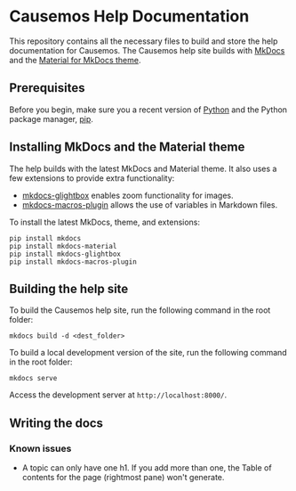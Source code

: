 # Causemos Help Documentation #

This repository contains all the necessary files to build and store the help documentation for Causemos. The Causemos help site builds with [MkDocs](https://www.mkdocs.org/) and the [Material for MkDocs theme](https://squidfunk.github.io/mkdocs-material/getting-started/). 

## Prerequisites ##

Before you begin, make sure you a recent version of [Python](https://www.python.org/) and the Python package manager, [pip](https://pip.readthedocs.io/en/stable/installing/).

## Installing MkDocs and the Material theme ##

The help builds with the latest MkDocs and Material theme. It also uses a few extensions to provide extra functionality:

- [mkdocs-glightbox](https://github.com/blueswen/mkdocs-glightbox) enables zoom functionality for images.
- [mkdocs-macros-plugin](https://github.com/fralau/mkdocs_macros_plugin) allows the use of variables in Markdown files.

To install the latest MkDocs, theme, and extensions: 

```
pip install mkdocs
pip install mkdocs-material
pip install mkdocs-glightbox
pip install mkdocs-macros-plugin
``` 

## Building the help site ##

To build the Causemos help site, run the following command in the root folder:

```
mkdocs build -d <dest_folder>
```

To build a local development version of the site, run the following command in the root folder:

```
mkdocs serve
```

Access the development server at `http://localhost:8000/`.

## Writing the docs ##

### Known issues ###

- A topic can only have one h1. If you add more than one, the Table of contents for the page (rightmost pane) won't generate.